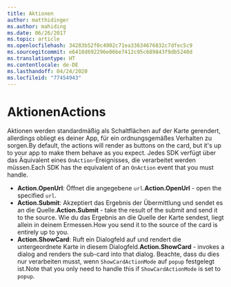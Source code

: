 ```yaml
---
title: Aktionen
author: matthidinger
ms.author: mahiding
ms.date: 06/26/2017
ms.topic: article
ms.openlocfilehash: 34283b52f0c4902c71ea33634676832c7dfec5c9
ms.sourcegitcommit: e6418d692296e06be7412c95c689843f9db5240d
ms.translationtype: HT
ms.contentlocale: de-DE
ms.lasthandoff: 04/24/2020
ms.locfileid: "77454943"
---
```

# <a name="actions"></a><span data-ttu-id="bfef6-102">Aktionen</span><span class="sxs-lookup"><span data-stu-id="bfef6-102">Actions</span></span>

<span data-ttu-id="bfef6-103">Aktionen werden standardmäßig als Schaltflächen auf der Karte gerendert, allerdings obliegt es deiner App, für ein ordnungsgemäßes Verhalten zu sorgen.</span><span class="sxs-lookup"><span data-stu-id="bfef6-103">By default, the actions will render as buttons on the card, but it's up to your app to make them behave as you expect.</span></span> <span data-ttu-id="bfef6-104">Jedes SDK verfügt über das Äquivalent eines `OnAction`-Ereignisses, die verarbeitet werden müssen.</span><span class="sxs-lookup"><span data-stu-id="bfef6-104">Each SDK has the equivalent of an `OnAction` event that you must handle.</span></span>

* <span data-ttu-id="bfef6-105">**Action.OpenUrl**: Öffnet die angegebene `url`.</span><span class="sxs-lookup"><span data-stu-id="bfef6-105">**Action.OpenUrl** - open the specified `url`.</span></span>  
* <span data-ttu-id="bfef6-106">**Action.Submit**: Akzeptiert das Ergebnis der Übermittlung und sendet es an die Quelle.</span><span class="sxs-lookup"><span data-stu-id="bfef6-106">**Action.Submit** - take the result of the submit and send it to the source.</span></span> <span data-ttu-id="bfef6-107">Wie du das Ergebnis an die Quelle der Karte sendest, liegt allein in deinem Ermessen.</span><span class="sxs-lookup"><span data-stu-id="bfef6-107">How you send it to the source of the card is entirely up to you.</span></span>
* <span data-ttu-id="bfef6-108">**Action.ShowCard**: Ruft ein Dialogfeld auf und rendert die untergeordnete Karte in diesem Dialogfeld.</span><span class="sxs-lookup"><span data-stu-id="bfef6-108">**Action.ShowCard** - invokes a dialog and renders the sub-card into that dialog.</span></span> <span data-ttu-id="bfef6-109">Beachte, dass du dies nur verarbeiten musst, wenn `ShowCardActionMode` auf `popup` festgelegt ist.</span><span class="sxs-lookup"><span data-stu-id="bfef6-109">Note that you only need to handle this if `ShowCardActionMode` is set to `popup`.</span></span>